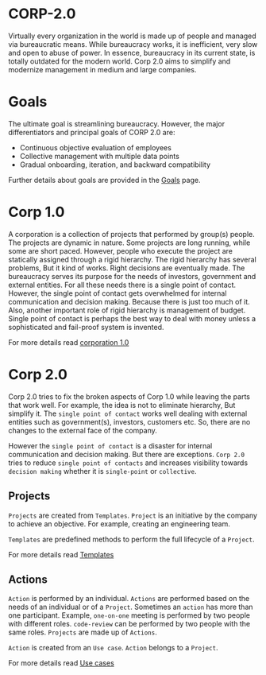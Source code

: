 # CORP-2.0

Virtually every organization in the world is made up of people and managed via bureaucratic means. While bureaucracy works, it is inefficient, very slow and open to abuse of power. In essence, bureaucracy in its current state, is totally outdated for the modern world. Corp 2.0 aims to simplify and modernize management in medium and large companies.

# Goals

The ultimate goal is streamlining bureaucracy. However, the major differentiators and principal goals of CORP 2.0 are:

* Continuous objective evaluation of employees
* Collective management with multiple data points
* Gradual onboarding, iteration, and backward compatibility

Further details about goals are provided in the [Goals](GOALS.md) page.

# Corp 1.0

A corporation is a collection of projects that performed by group(s) people. The projects are dynamic in nature. Some projects are long running, while some are short paced. However, people who execute the project are statically assigned through a rigid hierarchy. The rigid hierarchy has several problems, But it kind of works. Right decisions are eventually made. The bureaucracy serves its purpose for the needs of investors, government and external entities. For all these needs there is a single point of contact. However, the single point of contact gets overwhelmed for internal communication and decision making. Because there is just too much of it. Also, another important role of rigid hierarchy is management of budget. Single point of contact is perhaps the best way to deal with money unless a sophisticated and fail-proof system is invented.

For more details read [corporation 1.0](Corp1.0.md)

# Corp 2.0

Corp 2.0 tries to fix the broken aspects of Corp 1.0 while leaving the parts that work well. For example, the idea is not to eliminate hierarchy, But simplify it. The `single point of contact` works well dealing with external entities such as government(s), investors, customers etc. So, there are no changes to the external face of the company.

However the `single point of contact` is a disaster for internal communication and decision making. But there are exceptions. `Corp 2.0` tries to reduce `single point of contacts` and increases visibility towards `decision making` whether it is `single-point` or `collective`.  

## Projects

`Projects` are created from `Templates`. `Project` is an initiative by the company to achieve an objective.
For example, creating an engineering team.

`Templates` are predefined methods to perform the full lifecycle of a `Project`. 

For more details read [Templates](TEMPLATES.md)

## Actions

`Action` is performed by an individual. `Actions` are performed based on the needs of an individual or of a `Project`. Sometimes an `action` has more than one participant. Example, `one-on-one` meeting is performed by two people with different roles. `code-review`  can be performed by two people with the same roles. `Projects` are made up of `Actions`.

`Action` is created from an `Use case`. `Action` belongs to a `Project`.

For more details read [Use cases](USE_CASES.md)







